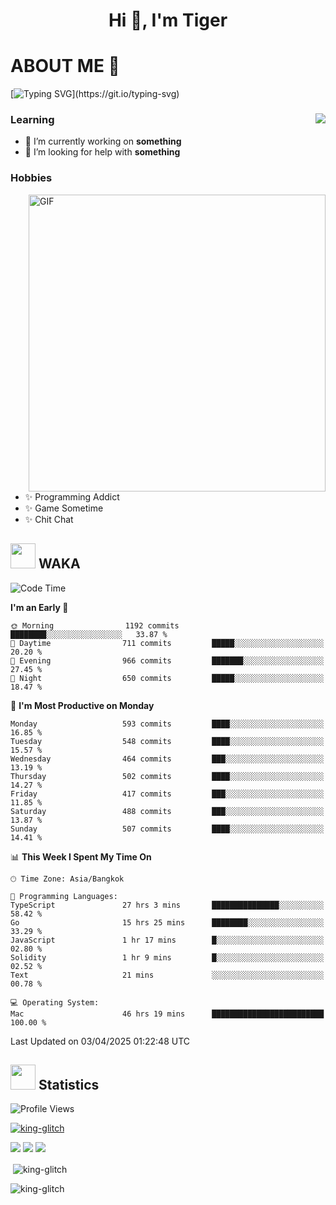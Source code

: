 <h1 align="center">Hi 👋, I'm Tiger</h1>




# ABOUT ME 💬

[![Typing SVG](https://readme-typing-svg.herokuapp.com?color=22F771&vCenter=true&lines=A+perssionate+developer+from+nowhere.)](https://git.io/typing-svg)

<div>
 <img align="right" src="https://spotify-github-profile.vercel.app/api/view?uid=12129734423&cover_image=false&theme=default&bar_color=22d016&bar_color_cover=true" />
 <h3>Learning</h3>
 
 <ul>
  <li>🔭 I’m currently working on <b>something</b></li>
  <li>🤝 I’m looking for help with <b>something</b></li>
 </ul>
 
</div>
<div>
 <h3>Hobbies</h3>
 <img align="right" height="475px"  alt="GIF" src="https://i.pinimg.com/originals/1f/b7/db/1fb7dbee557e5ed509f7517da8a84d58.gif" />
 <ul>
  <li>✨ Programming Addict</li>
  <li>✨ Game Sometime</li>
  <li>✨ Chit Chat</li>
 </ul>
 
</div>



## <img height="40" src="https://raw.githubusercontent.com/innng/innng/master/assets/kyubey.gif"/> WAKA

<!--START_SECTION:waka-->
![Code Time](http://img.shields.io/badge/Code%20Time-3%2C656%20hrs-blue)

**I'm an Early 🐤** 

```text
🌞 Morning                1192 commits        ████████░░░░░░░░░░░░░░░░░   33.87 % 
🌆 Daytime                711 commits         █████░░░░░░░░░░░░░░░░░░░░   20.20 % 
🌃 Evening                966 commits         ███████░░░░░░░░░░░░░░░░░░   27.45 % 
🌙 Night                  650 commits         █████░░░░░░░░░░░░░░░░░░░░   18.47 % 
```
📅 **I'm Most Productive on Monday** 

```text
Monday                   593 commits         ████░░░░░░░░░░░░░░░░░░░░░   16.85 % 
Tuesday                  548 commits         ████░░░░░░░░░░░░░░░░░░░░░   15.57 % 
Wednesday                464 commits         ███░░░░░░░░░░░░░░░░░░░░░░   13.19 % 
Thursday                 502 commits         ████░░░░░░░░░░░░░░░░░░░░░   14.27 % 
Friday                   417 commits         ███░░░░░░░░░░░░░░░░░░░░░░   11.85 % 
Saturday                 488 commits         ███░░░░░░░░░░░░░░░░░░░░░░   13.87 % 
Sunday                   507 commits         ████░░░░░░░░░░░░░░░░░░░░░   14.41 % 
```


📊 **This Week I Spent My Time On** 

```text
🕑︎ Time Zone: Asia/Bangkok

💬 Programming Languages: 
TypeScript               27 hrs 3 mins       ███████████████░░░░░░░░░░   58.42 % 
Go                       15 hrs 25 mins      ████████░░░░░░░░░░░░░░░░░   33.29 % 
JavaScript               1 hr 17 mins        █░░░░░░░░░░░░░░░░░░░░░░░░   02.80 % 
Solidity                 1 hr 9 mins         █░░░░░░░░░░░░░░░░░░░░░░░░   02.52 % 
Text                     21 mins             ░░░░░░░░░░░░░░░░░░░░░░░░░   00.78 % 

💻 Operating System: 
Mac                      46 hrs 19 mins      █████████████████████████   100.00 % 
```


 Last Updated on 03/04/2025 01:22:48 UTC
<!--END_SECTION:waka-->
## <img height="40" src="https://raw.githubusercontent.com/innng/innng/master/assets/kyubey.gif"/> Statistics
![Profile Views](https://komarev.com/ghpvc/?username=king-glitch)  

<p align="left"> 
 <a href="https://github.com/ryo-ma/github-profile-trophy">
  <img src="https://github-profile-trophy.vercel.app/?username=king-glitch&theme=dracula" alt="king-glitch" />
 </a> </p>

![](https://github-profile-summary-cards.vercel.app/api/cards/profile-details?username=king-glitch&theme=dracula)
![](https://github-profile-summary-cards.vercel.app/api/cards/stats?username=king-glitch&theme=dracula) 
![](https://github-profile-summary-cards.vercel.app/api/cards/productive-time?username=king-glitch&theme=dracula)


<p>&nbsp;<img align="center" src="https://github-readme-stats.vercel.app/api?username=king-glitch&theme=dracula" alt="king-glitch" /></p>

<p><img align="center" src="https://github-readme-streak-stats.herokuapp.com/?user=king-glitch&theme=dracula" alt="king-glitch" /></p>
